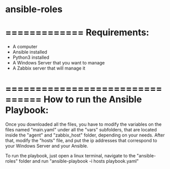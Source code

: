 # ansible-roles

=============
Requirements:
=============

- A computer
- Ansible installed
- Python3 installed
- A Windows Server that you want to manage
- A Zabbix server that will manage it


================================
How to run the Ansible Playbook:
================================

Once you downloaded all the files, you have to modify the variables on the files named "main.yaml" under all the "vars" subfolders, that are located inside the "agent" and "zabbix_host" folder, depending on your needs. After that, modify the "hosts" file, and put the ip addresses that correspond to your Windows Server and your Ansible.

To run the playbook, just open a linux terminal, navigate to the "ansible-roles" folder and run "ansible-playbook -i hosts playbook.yaml"
